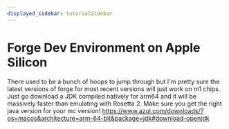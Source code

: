 ```yaml
---
displayed_sidebar: tutorialSidebar
---
```

# Forge Dev Environment on Apple Silicon 

There used to be a bunch of hoops to jump through but I'm pretty sure the latest versions of forge for most recent versions will just work on m1 chips. Just go download a JDK compiled natively for arm64 and it will be massively faster than emulating with Rosetta 2. Make sure you get the right java version for your mc version! https://www.azul.com/downloads/?os=macos&architecture=arm-64-bit&package=jdk#download-openjdk
